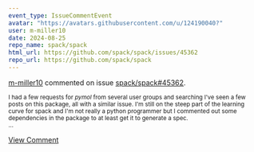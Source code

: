```yaml
---
event_type: IssueCommentEvent
avatar: "https://avatars.githubusercontent.com/u/124190040?"
user: m-miller10
date: 2024-08-25
repo_name: spack/spack
html_url: https://github.com/spack/spack/issues/45362
repo_url: https://github.com/spack/spack
---
```


<a href='https://github.com/m-miller10' target='_blank'>m-miller10</a> commented on issue <a href='https://github.com/spack/spack/issues/45362' target='_blank'>spack/spack#45362</a>.

<small>I had a few requests for _pymol_ from several user groups and searching I've seen a few posts on this package, all with a similar issue.  I'm still on the steep part of the learning curve for spack and I'm not really a python programmer but I commented out some dependencies in the package to at least get it to generate a spec.   ...</small>

<a href='https://github.com/spack/spack/issues/45362' target='_blank'>View Comment</a>